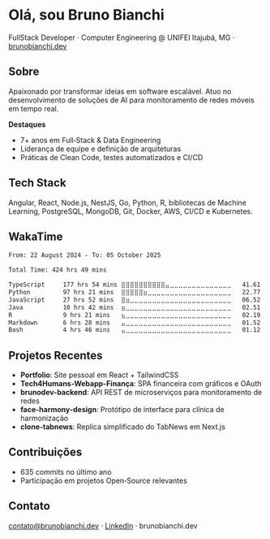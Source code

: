 

# Olá, sou Bruno Bianchi

FullStack Developer · Computer Engineering @ UNIFEI
Itajubá, MG · [brunobianchi.dev](https://brunobianchi.dev)

## Sobre

Apaixonado por transformar ideias em software escalável.
Atuo no desenvolvimento de soluções de AI para monitoramento de redes móveis em tempo real.

**Destaques**

* 7+ anos em Full‑Stack & Data Engineering
* Liderança de equipe e definição de arquiteturas
* Práticas de Clean Code, testes automatizados e CI/CD

## Tech Stack

Angular, React, Node.js, NestJS, Go, Python, R, bibliotecas de Machine Learning, PostgreSQL, MongoDB, Git, Docker, AWS, CI/CD e Kubernetes.

## WakaTime

 <!--START_SECTION:waka-->

```txt
From: 22 August 2024 - To: 05 October 2025

Total Time: 424 hrs 49 mins

TypeScript     177 hrs 54 mins ⣿⣿⣿⣿⣿⣿⣿⣿⣿⣿⣤⣀⣀⣀⣀⣀⣀⣀⣀⣀⣀⣀⣀⣀⣀   41.61 %
Python         97 hrs 21 mins  ⣿⣿⣿⣿⣿⣶⣀⣀⣀⣀⣀⣀⣀⣀⣀⣀⣀⣀⣀⣀⣀⣀⣀⣀⣀   22.77 %
JavaScript     27 hrs 52 mins  ⣿⣶⣀⣀⣀⣀⣀⣀⣀⣀⣀⣀⣀⣀⣀⣀⣀⣀⣀⣀⣀⣀⣀⣀⣀   06.52 %
Java           10 hrs 42 mins  ⣶⣀⣀⣀⣀⣀⣀⣀⣀⣀⣀⣀⣀⣀⣀⣀⣀⣀⣀⣀⣀⣀⣀⣀⣀   02.51 %
R              9 hrs 21 mins   ⣦⣀⣀⣀⣀⣀⣀⣀⣀⣀⣀⣀⣀⣀⣀⣀⣀⣀⣀⣀⣀⣀⣀⣀⣀   02.19 %
Markdown       6 hrs 28 mins   ⣤⣀⣀⣀⣀⣀⣀⣀⣀⣀⣀⣀⣀⣀⣀⣀⣀⣀⣀⣀⣀⣀⣀⣀⣀   01.52 %
Bash           4 hrs 46 mins   ⣤⣀⣀⣀⣀⣀⣀⣀⣀⣀⣀⣀⣀⣀⣀⣀⣀⣀⣀⣀⣀⣀⣀⣀⣀   01.12 %
```

<!--END_SECTION:waka-->

## Projetos Recentes

* **Portfolio**: Site pessoal em React + TailwindCSS
* **Tech4Humans-Webapp-Finança**: SPA financeira com gráficos e OAuth
* **brunodev-backend**: API REST de microserviços para monitoramento de redes
* **face-harmony-design**: Protótipo de interface para clínica de harmonização
* **clone-tabnews**: Replica simplificado do TabNews em Next.js

## Contribuições

* 635 commits no último ano
* Participação em projetos Open‑Source relevantes

## Contato

[contato@brunobianchi.dev](mailto:contato@brunobianchi.dev) · [LinkedIn](https://www.linkedin.com/in/bruno-bianchi-65a442268) · brunobianchi.dev
